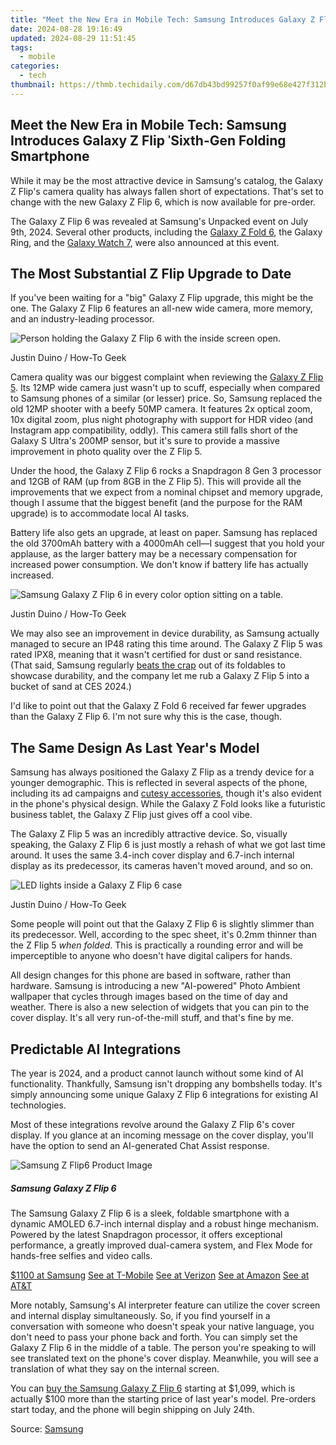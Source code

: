 ```yaml
---
title: "Meet the New Era in Mobile Tech: Samsung Introduces Galaxy Z Flip ˈSixth-Gen Folding Smartphone"
date: 2024-08-28 19:16:49
updated: 2024-08-29 11:51:45
tags:
  - mobile
categories:
  - tech
thumbnail: https://thmb.techidaily.com/d67db43bd99257f0af99e68e427f312b6fcddd2d0ff0d753e05a7e79c9663b0b.jpg
---
```


## Meet the New Era in Mobile Tech: Samsung Introduces Galaxy Z Flip ˈSixth-Gen Folding Smartphone

While it may be the most attractive device in Samsung's catalog, the Galaxy Z Flip's camera quality has always fallen short of expectations. That's set to change with the new Galaxy Z Flip 6, which is now available for pre-order.

 The Galaxy Z Flip 6 was revealed at Samsung's Unpacked event on July 9th, 2024\. Several other products, including the [Galaxy Z Fold 6](https://screen-activity-recording.techidaily.com/new-vsf-video-capture-insights-a-critical-look-for-2024/), the Galaxy Ring, and the [Galaxy Watch 7](https://location-social.techidaily.com/in-2024-how-to-pause-life360-location-sharing-for-oppo-reno-9a-drfone-by-drfone-virtual-android/), were also announced at this event.

##  The Most Substantial Z Flip Upgrade to Date

 If you've been waiting for a "big" Galaxy Z Flip upgrade, this might be the one. The Galaxy Z Flip 6 features an all-new wide camera, more memory, and an industry-leading processor.

![Person holding the Galaxy Z Flip 6 with the inside screen open.](https://static1.howtogeekimages.com/wordpress/wp-content/uploads/2024/07/person-holding-the-samsung-galaxy-z-flip-6-showing-the-inside-display-unfolded_53845587602_o.jpg) 

Justin Duino / How-To Geek

 Camera quality was our biggest complaint when reviewing the [Galaxy Z Flip 5](https://desktop-recording.techidaily.com/updated-ideal-tools-to-capture-your-pcs-display-on-windows-10-for-2024/). Its 12MP wide camera just wasn't up to scuff, especially when compared to Samsung phones of a similar (or lesser) price. So, Samsung replaced the old 12MP shooter with a beefy 50MP camera. It features 2x optical zoom, 10x digital zoom, plus night photography with support for HDR video (and Instagram app compatibility, oddly). This camera still falls short of the Galaxy S Ultra's 200MP sensor, but it's sure to provide a massive improvement in photo quality over the Z Flip 5.

 Under the hood, the Galaxy Z Flip 6 rocks a Snapdragon 8 Gen 3 processor and 12GB of RAM (up from 8GB in the Z Flip 5). This will provide all the improvements that we expect from a nominal chipset and memory upgrade, though I assume that the biggest benefit (and the purpose for the RAM upgrade) is to accommodate local AI tasks.

 Battery life also gets an upgrade, at least on paper. Samsung has replaced the old 3700mAh battery with a 4000mAh cell—I suggest that you hold your applause, as the larger battery may be a necessary compensation for increased power consumption. We don't know if battery life has actually increased.

![Samsung Galaxy Z Flip 6 in every color option sitting on a table.](https://static1.howtogeekimages.com/wordpress/wp-content/uploads/2024/07/samsung-galaxy-z-flip-6-in-every-color-option-sitting-on-a-table_53846471636_o.jpg) 

Justin Duino / How-To Geek

 We may also see an improvement in device durability, as Samsung actually managed to secure an IP48 rating this time around. The Galaxy Z Flip 5 was rated IPX8, meaning that it wasn't certified for dust or sand resistance. (That said, Samsung regularly [beats the crap](https://youtu.be/p%5FCI3x7AIaQ?si=Dyn2VgO7om3B1w-C) out of its foldables to showcase durability, and the company let me rub a Galaxy Z Flip 5 into a bucket of sand at CES 2024.)

 I'd like to point out that the Galaxy Z Fold 6 received far fewer upgrades than the Galaxy Z Flip 6\. I'm not sure why this is the case, though.

##  The Same Design As Last Year's Model

 Samsung has always positioned the Galaxy Z Flip as a trendy device for a younger demographic. This is reflected in several aspects of the phone, including its ad campaigns and [cutesy accessories](https://shop-links.co/link/?exclusive=1&publisher_slug=itechdaily19598&url=https%3A%2F%2Fwww.samsung.com%2Fglobal%2Fgalaxy%2Fgalaxy-z-flip5%2Faccessories%2F), though it's also evident in the phone's physical design. While the Galaxy Z Fold looks like a futuristic business tablet, the Galaxy Z Flip just gives off a cool vibe.

 The Galaxy Z Flip 5 was an incredibly attractive device. So, visually speaking, the Galaxy Z Flip 6 is just mostly a rehash of what we got last time around. It uses the same 3.4-inch cover display and 6.7-inch internal display as its predecessor, its cameras haven't moved around, and so on.

![LED lights inside a Galaxy Z Flip 6 case](https://static1.howtogeekimages.com/wordpress/wp-content/uploads/2024/07/led-lighting-inside-a-samsung-galaxy-z-flip-6-case_53846736143_o.jpg) 

Justin Duino / How-To Geek

 Some people will point out that the Galaxy Z Flip 6 is slightly slimmer than its predecessor. Well, according to the spec sheet, it's 0.2mm thinner than the Z Flip 5 _when folded_. This is practically a rounding error and will be imperceptible to anyone who doesn't have digital calipers for hands.

 All design changes for this phone are based in software, rather than hardware. Samsung is introducing a new "AI-powered" Photo Ambient wallpaper that cycles through images based on the time of day and weather. There is also a new selection of widgets that you can pin to the cover display. It's all very run-of-the-mill stuff, and that's fine by me.

##  Predictable AI Integrations

 The year is 2024, and a product cannot launch without some kind of AI functionality. Thankfully, Samsung isn't dropping any bombshells today. It's simply announcing some unique Galaxy Z Flip 6 integrations for existing AI technologies.

 Most of these integrations revolve around the Galaxy Z Flip 6's cover display. If you glance at an incoming message on the cover display, you'll have the option to send an AI-generated Chat Assist response.

![Samsung Z Flip6 Product Image](https://static1.howtogeekimages.com/wordpress/wp-content/uploads/2024/07/z-flip6-product-image-1.png) 

#####  Samsung Galaxy Z Flip 6

The Samsung Galaxy Z Flip 6 is a sleek, foldable smartphone with a dynamic AMOLED 6.7-inch internal display and a robust hinge mechanism. Powered by the latest Snapdragon processor, it offers exceptional performance, a greatly improved dual-camera system, and Flex Mode for hands-free selfies and video calls.

[$1100 at Samsung](https://howl.link/2ghvmyray0z6d) [See at T-Mobile](https://www.t-mobile.com/cell-phone/samsung-galaxy-z-flip6) [See at Verizon](https://www.anrdoezrs.net/links/3607085/type/dlg/sid/UUhtgUeUpU2004060/https://www.verizon.com/smartphones/samsung-galaxy-z-flip6/) [See at Amazon](https://amazon.com/dp/B0D651J2NB?tag=hotoge-20&ascsubtag=UUhtgUeUpU2004060&asc%5Frefurl=https%3A%2F%2Fwww.howtogeek.com%2Fsamsung-galaxy-z-flip-6-reveal%2F&asc%5Fcampaign=Short-Term) [See at AT&T](https://www.anrdoezrs.net/links/3607085/type/dlg/sid/UUhtgUeUpU2004060/https://www.att.com/buy/phones/samsung-galaxy-z-flip6.html) 

 More notably, Samsung's AI interpreter feature can utilize the cover screen and internal display simultaneously. So, if you find yourself in a conversation with someone who doesn't speak your native language, you don't need to pass your phone back and forth. You can simply set the Galaxy Z Flip 6 in the middle of a table. The person you're speaking to will see translated text on the phone's cover display. Meanwhile, you will see a translation of what they say on the internal screen.

 You can [buy the Samsung Galaxy Z Flip 6](https://howl.link/2ghvmyray0z6d) starting at $1,099, which is actually $100 more than the starting price of last year's model. Pre-orders start today, and the phone will begin shipping on July 24th.

 Source: [Samsung](https://shop-links.co/link/?exclusive=1&publisher_slug=itechdaily19598&url=https%3A%2F%2Fnews.samsung.com%2Fglobal%2Fsamsung-galaxy-z-fold-6-and-z-flip-6-elevate-galaxy-ai-to-new-heights)

<ins class="adsbygoogle"
     style="display:block"
     data-ad-format="autorelaxed"
     data-ad-client="ca-pub-7571918770474297"
     data-ad-slot="1223367746"></ins>



<ins class="adsbygoogle"
     style="display:block"
     data-ad-client="ca-pub-7571918770474297"
     data-ad-slot="8358498916"
     data-ad-format="auto"
     data-full-width-responsive="true"></ins>
